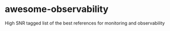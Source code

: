 # awesome-observability
High SNR tagged list of the best references for monitoring and observability

